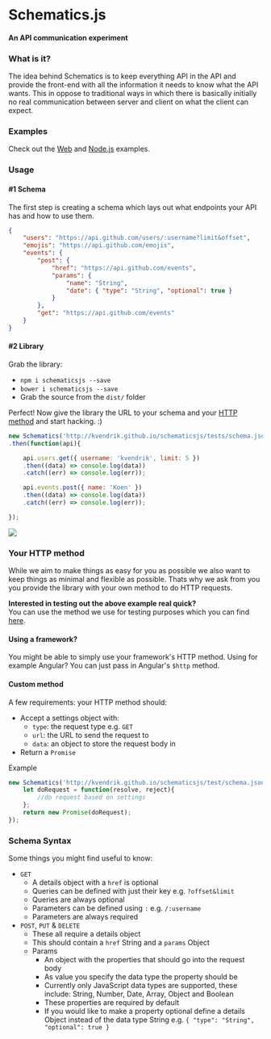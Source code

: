 Schematics.js
=============
#### An API communication experiment

### What is it?
The idea behind Schematics is to keep everything API in the API and provide the front-end with all the information it needs to know what the API wants. This in oppose to traditional ways in which there is basically initially no real communication between server and client on what the client can expect.

### Examples
Check out the [Web](https://github.com/kvendrik/schematicsjs/blob/gh-pages/tests/web/index.html) and [Node.js](https://github.com/kvendrik/schematicsjs/blob/feature/package-managers-support/tests/node/index.js) examples.

### Usage

#### #1 Schema
The first step is creating a schema which lays out what endpoints your API has and how to use them.
```json
{
    "users": "https://api.github.com/users/:username?limit&offset",
    "emojis": "https://api.github.com/emojis",
    "events": {
        "post": {
            "href": "https://api.github.com/events",
            "params": {
                "name": "String",
                "date": { "type": "String", "optional": true }
            }
        },
        "get": "https://api.github.com/events"
    }
}
```

#### #2 Library
Grab the library:
* `npm i schematicsjs --save`
* `bower i schematicsjs --save`
* Grab the source from the `dist/` folder

Perfect! Now give the library the URL to your schema and your [HTTP method](#your-http-method) and start hacking. :)
```javascript
new Schematics('http://kvendrik.github.io/schematicsjs/tests/schema.json', httpMethod)
.then(function(api){

    api.users.get({ username: 'kvendrik', limit: 5 })
    .then((data) => console.log(data))
    .catch((err) => console.log(err));

    api.events.post({ name: 'Koen' })
    .then((data) => console.log(data))
    .catch((err) => console.log(err));

});
```

![](http://i.giphy.com/TlQHWni5OwcCs.gif)

### Your HTTP method
While we aim to make things as easy for you as possible we also want to keep things as minimal and flexible as possible. Thats why we ask from you you provide the library with your own method to do HTTP requests.

**Interested in testing out the above example real quick?**<br>You can use the method we use for testing purposes which you can find [here](http://kvendrik.github.io/schematicsjs/test/ajax.js).

#### Using a framework?
You might be able to simply use your framework's HTTP method. Using for example Angular? You can just pass in Angular's `$http` method.

#### Custom method
A few requirements: your HTTP method should:
* Accept a settings object with:
    * `type`: the request type e.g. `GET`
    * `url`: the URL to send the request to
    * `data`: an object to store the request body in
* Return a `Promise`

Example
```javascript
new Schematics('http://kvendrik.github.io/schematicsjs/test/schema.json', function(settings){
    let doRequest = function(resolve, reject){
        //do request based on settings
    };
    return new Promise(doRequest);
});
```

### Schema Syntax
Some things you might find useful to know:

* `GET`
    * A details object with a `href` is optional
    * Queries can be defined with just their key e.g. `?offset&limit`
    * Queries are always optional
    * Parameters can be defined using `:` e.g. `/:username`
    * Parameters are always required
* `POST`, `PUT` & `DELETE`
    * These all require a details object
    * This should contain a `href` String and a `params` Object
    * Params
        * An object with the properties that should go into the request body
        * As value you specify the data type the property should be
        * Currently only JavaScript data types are supported, these include: String, Number, Date, Array, Object and Boolean
        * These properties are required by default
        * If you would like to make a property optional define a details Object instead of the data type String e.g. `{ "type": "String", "optional": true }`
